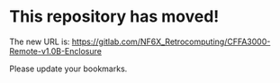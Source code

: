 # This repository has moved!

The new URL is: https://gitlab.com/NF6X_Retrocomputing/CFFA3000-Remote-v1.0B-Enclosure

Please update your bookmarks.
